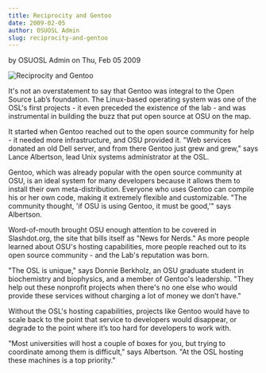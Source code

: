 ```yaml
---
title: Reciprocity and Gentoo
date: 2009-02-05
author: OSUOSL Admin
slug: reciprocity-and-gentoo
---
```

by OSUOSL Admin on Thu, Feb 05 2009

![Reciprocity and Gentoo](/images/donnie_lance_gentoo_0.jpg#blog)

It's not an overstatement to say that Gentoo was integral to the Open Source
Lab’s foundation. The Linux-based operating system was one of the OSL's first
projects - it even preceded the existence of the lab - and was instrumental in
building the buzz that put open source at OSU on the map.

It started when Gentoo reached out to the open source community for help - it
needed more infrastructure, and OSU provided it. "Web services donated an old
Dell server, and from there Gentoo just grew and grew," says Lance Albertson,
lead Unix systems administrator at the OSL.

Gentoo, which was already popular with the open source community at OSU, is an
ideal system for many developers because it allows them to install their own
meta-distribution. Everyone who uses Gentoo can compile his or her own code,
making it extremely flexible and customizable. "The community thought, 'if OSU
is using Gentoo, it must be good,'" says Albertson.

Word-of-mouth brought OSU enough attention to be covered in Slashdot.org, the
site that bills itself as "News for Nerds." As more people learned about OSU's
hosting capabilities, more people reached out to its open source community - and
the Lab's reputation was born.

"The OSL is unique," says Donnie Berkholz, an OSU graduate student in
biochemistry and biophysics, and a member of Gentoo's leadership. "They help out
these nonprofit projects when there's no one else who would provide these
services without charging a lot of money we don’t have."

Without the OSL's hosting capabilities, projects like Gentoo would have to scale
back to the point that service to developers would disappear, or degrade to the
point where it’s too hard for developers to work with.

"Most universities will host a couple of boxes for you, but trying to coordinate
among them is difficult," says Albertson. "At the OSL hosting these machines is
a top priority."
